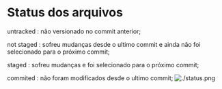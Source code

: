 # Status dos arquivos

untracked : não versionado no commit anterior;

not staged : sofreu mudanças desde o ultimo commit e ainda não foi selecionado para o próximo commit;

staged : sofreu mudanças e foi selecionado para o próximo commit;

commited : não foram modificados desde o ultimo commit;
![./status.png](imagem)